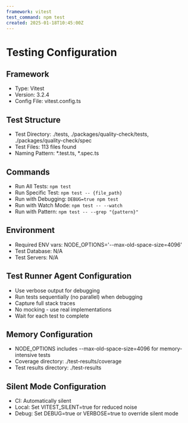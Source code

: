 ```yaml
---
framework: vitest
test_command: npm test
created: 2025-01-18T10:45:00Z
---
```


# Testing Configuration

## Framework
- Type: Vitest
- Version: 3.2.4
- Config File: vitest.config.ts

## Test Structure
- Test Directory: ./tests, ./packages/quality-check/tests, ./packages/quality-check/spec
- Test Files: 113 files found
- Naming Pattern: *.test.ts, *.spec.ts

## Commands
- Run All Tests: `npm test`
- Run Specific Test: `npm test -- {file_path}`
- Run with Debugging: `DEBUG=true npm test`
- Run with Watch Mode: `npm test -- --watch`
- Run with Pattern: `npm test -- --grep "{pattern}"`

## Environment
- Required ENV vars: NODE_OPTIONS='--max-old-space-size=4096'
- Test Database: N/A
- Test Servers: N/A

## Test Runner Agent Configuration
- Use verbose output for debugging
- Run tests sequentially (no parallel) when debugging
- Capture full stack traces
- No mocking - use real implementations
- Wait for each test to complete

## Memory Configuration
- NODE_OPTIONS includes --max-old-space-size=4096 for memory-intensive tests
- Coverage directory: ./test-results/coverage
- Test results directory: ./test-results

## Silent Mode Configuration
- CI: Automatically silent
- Local: Set VITEST_SILENT=true for reduced noise
- Debug: Set DEBUG=true or VERBOSE=true to override silent mode